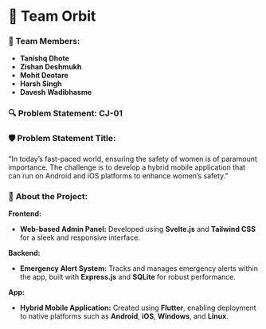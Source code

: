 # 🚀 **Team Orbit**

### 👥 **Team Members:**
- **Tanishq Dhote**
- **Zishan Deshmukh**
- **Mohit Deotare**
- **Harsh Singh**
- **Davesh Wadibhasme**

### 🔍 **Problem Statement:** CJ-01

### 🛡️ **Problem Statement Title:**
"In today’s fast-paced world, ensuring the safety of women is of paramount importance. The challenge is to develop a hybrid mobile application that can run on Android and iOS platforms to enhance women’s safety."

### 📱 **About the Project:**

**Frontend:**  
- **Web-based Admin Panel:** Developed using **Svelte.js** and **Tailwind CSS** for a sleek and responsive interface.

**Backend:**  
- **Emergency Alert System:** Tracks and manages emergency alerts within the app, built with **Express.js** and **SQLite** for robust performance.

**App:**  
- **Hybrid Mobile Application:** Created using **Flutter**, enabling deployment to native platforms such as **Android**, **iOS**, **Windows**, and **Linux**.
